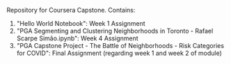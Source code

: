 Repository for Coursera Capstone. Contains:

1. "Hello World Notebook": Week 1 Assignment
2. "PGA Segmenting and Clustering Neighborhoods in Toronto - Rafael Scarpe Simão.ipynb": Week 4 Assignment
3. "PGA Capstone Project - The Battle of Neighborhoods - Risk Categories for COVID": Final Assignment (regarding week 1 and week 2 of module)
